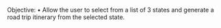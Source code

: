 Objective: 
	• Allow the user to select from a list of 3 states and generate a road trip itinerary from the selected state.

	 